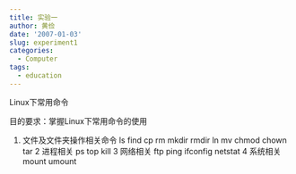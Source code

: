 ```yaml
---
title: 实验一
author: 黄俭
date: '2007-01-03'
slug: experiment1
categories:
  - Computer
tags:
  - education
---
```

Linux下常用命令

目的要求：掌握Linux下常用命令的使用

1. 文件及文件夹操作相关命令
ls find cp rm mkdir rmdir ln mv chmod chown tar
2 进程相关
ps top kill
3 网络相关
ftp ping ifconfig netstat
4 系统相关
mount umount